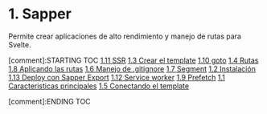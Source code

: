 # 1. Sapper

Permite crear aplicaciones de alto rendimiento y manejo de rutas para
Svelte.


[comment]:STARTING TOC
[1.11 SSR](<./content/1.11 SSR.md>)
[1.3 Crear el template](<./content/1.3 Crear el template.md>)
[1.10 goto](<./content/1.10 goto.md>)
[1.4 Rutas](<./content/1.4 Rutas.md>)
[1.8 Aplicando las rutas](<./content/1.8 Aplicando las rutas.md>)
[1.6 Manejo de .gitignore](<./content/1.6 Manejo de .gitignore.md>)
[1.7 Segment](<./content/1.7 Segment.md>)
[1.2 Instalación](<./content/1.2 Instalación.md>)
[1.13 Deploy con Sapper Export](<./content/1.13 Deploy con Sapper Export.md>)
[1.12 Service worker](<./content/1.12 Service worker.md>)
[1.9 Prefetch](<./content/1.9 Prefetch.md>)
[1.1 Caracteristicas principales](<./content/1.1 Caracteristicas principales.md>)
[1.5 Conectando el template](<./content/1.5 Conectando el template.md>)

[comment]:ENDING TOC